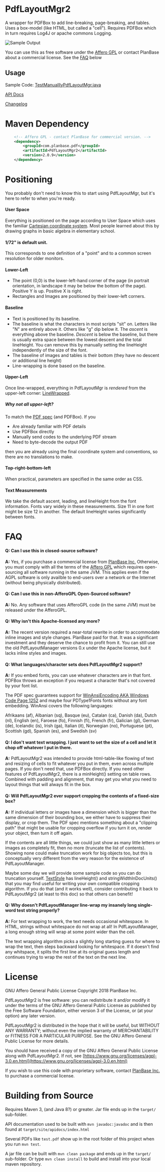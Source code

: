 # PdfLayoutMgr2

A wrapper for PDFBox to add line-breaking, page-breaking, and tables.
Uses a box-model (like HTML, but called a "cell").
Requires PDFBox which in turn requires Log4J or apache commons Logging.

![Sample Output](sampleScreenShot.png)

You can use this as free software under the [Affero GPL](https://www.gnu.org/licenses/agpl-3.0.en.html) or contact PlanBase about a commercial license.
See the [FAQ](#faq) below

## Usage

Sample Code: [TestManualllyPdfLayoutMgr.java](src/test/java/TestManualllyPdfLayoutMgr.java)

[API Docs](https://planbase.github.io/PdfLayoutMgr2/apidocs/)

[Changelog](CHANGELOG.md)

# Maven Dependency
```xml
    <!-- Affero GPL - contact PlanBase for commercial version. -->
    <dependency>
        <groupId>com.planbase.pdf</groupId>
        <artifactId>PdfLayoutMgr2</artifactId>
        <version>2.0.9</version>
    </dependency>
```

# Positioning

You probably don't need to know this to start using PdfLayoutMgr, but it's here to refer to when you're ready.

#### User Space
Everything is positioned on the page according to User Space which uses the familiar [Cartesian coordinate system](https://en.wikipedia.org/wiki/Cartesian_coordinate_system).
Most people learned about this by drawing graphs in basic algebra in elementary school.

#### 1/72" is default unit.
This corresponds to one definition of a "point" and to a common screen resolution for older monitors.

#### Lower-Left
* The point (0,0) is the lower-left-hand corner of the page (in portrait orientation, in landscape it may be below the bottom of the page).
Positive Y is up.  Positive X is right.
* Rectangles and Images are positioned by their lower-left corners.

#### Baseline
* Text is positioned by its baseline.
* The baseline is what the characters in most scripts "sit" on.
Letters like "N" are entirely above it.
Others like "g" dip below it.
The *ascent* is everything above the baseline.
*Descent* is below the baseline, but there is usually extra space between the lowest descent and the total lineHeight.
You can remove this by manually setting the lineHeight independently of the size of the font.
* The baseline of images and tables is their bottom (they have no descent or additional line height) 
* Line-wrapping is done based on the baseline.

#### Upper-Left
Once line-wrapped, everything in PdfLayoutMgr is *rendered* from the upper-left corner: [LineWrapped](src/main/java/com/planbase/pdf/layoutmanager/lineWrapping/LineWrapped.kt).

##### Why not all upper-left?
To match the [PDF spec](http://www.adobe.com/content/dam/acom/en/devnet/acrobat/pdfs/PDF32000_2008.pdf) (and PDFBox).
If you
* Are already familiar with PDF details
* Use PDFBox directly
* Manually send codes to the underlying PDF stream
* Need to byte-decode the output PDF

then you are already using the final coordinate system and conventions, so there are no translations to make.

#### Top-right-bottom-left
When practical, parameters are specified in the same order as CSS.

#### Text Measurements
We take the default ascent, leading, and lineHeight from the font information.
Fonts vary widely in these measurements.
Size 11 in one font might be size 12 in another.
The default lineHeight varies significantly between fonts.

# FAQ

#### Q: Can I use this in closed-source software?
**A:** Yes, if you purchase a commercial license from [PlanBase Inc.](https://planbase.com)
Otherwise, you must comply with all the terms of the [Affero GPL](https://www.gnu.org/licenses/agpl-3.0.en.html) which requires open-sourcing all software running in the same JVM.
This applies even if the AGPL software is only availble to end-users over a network or the Internet (without being physically distributed).

#### Q: Can I use this in non-AfferoGPL Open-Sourced software?
**A:** No.
Any software that uses AfferoGPL code (in the same JVM) must be released under the AfferoGPL. 

#### Q: Why isn't this Apache-licensed any more?
**A:** The recent version required a near-total rewrite in order to accommodate inline images and style changes.
PlanBase paid for that.  It was a significant investment and they deserve the chance to profit from it.
You can still use the old PdfLayoutManager versions 0.x under the Apache license, but it lacks inline styles and images.

#### Q: What languages/character sets does PdfLayoutMgr2 support?
**A:** If you embed fonts, you can use whatever characters are in that font.
PDFBox throws an exception if you request a character that's not covered by your font list.

The PDF spec guarantees support for [WinAnsiEncoding AKA Windows Code Page 1252](http://en.wikipedia.org/wiki/Windows-1252) and maybe four PDType1Fonts fonts without any font embedding.  WinAnsi covers the following languages:

Afrikaans (af), Albanian (sq), Basque (eu), Catalan (ca), Danish (da), Dutch (nl), English (en), Faroese (fo), Finnish (fi), French (fr), Galician (gl), German (de), Icelandic (is), Irish (ga), Italian (it), Norwegian (no), Portuguese (pt), Scottish (gd), Spanish (es), and Swedish (sv)


#### Q: I don't want text wrapping.  I just want to set the size of a cell and let it chop off whatever I put in there.
**A:** PdfLayoutMgr2 was intended to provide html-table-like flowing of text and resizing of cells to fit whatever you put in them, even across multiple pages.  If you don't need that, use PDFBox directly.  If you need other features of PdfLayoutMgr2, there is a minHeight() setting on table rows.  Combined with padding and alignment, that may get you what you need to layout things that will always fit in the box.

#### Q: Will PdfLayoutMgr2 ever support cropping the contents of a fixed-size box?
**A:** If individual letters or images have a dimension which is bigger than the same dimension of their bounding box, we either have to suppress their display, or crop them.  The PDF spec mentions something about a "clipping path" that might be usable for cropping overflow if you turn it on, render your object, then turn it off again.

If the contents are all little things, we could just show as many little letters or images as completely fit, then no more (truncate the list of contents).  Showing none could make truncation work for big objects too, but this is conceptually very different from the very reason for the existence of PdfLayoutManager.

Maybe some day we will provide some sample code so you can do truncation yourself.  [TextStyle](src/main/java/com/planbase/pdf/layoutmanager/TextStyle.java) has lineHeight() and stringWidthInDocUnits() that you may find useful for writing your own compatible cropping algorithm.  If you do that (and it works well), consider contributing it back to PdfLayoutMgr2 (at least to this doc) so that others can benefit!

#### Q: Why doesn't PdfLayoutManager line-wrap my insanely long single-word test string properly?
**A:** For text wrapping to work, the text needs occasional whitespace.  In HTML, strings without whitespace do not wrap at all!  In PdfLayoutManager, a long enough string will wrap at some point wider than the cell.

The text wrapping algorithm picks a slightly long starting guess for where to wrap the text, then steps backward looking for whitespace. If it doesn't find any whitspace, it splits the first line at its original guess length and continues trying to wrap the rest of the text on the next line.

# License
GNU Affero General Public License
Copyright 2018 PlanBase Inc.

PdfLayoutMgr2 is free software: you can redistribute it and/or modify
it under the terms of the GNU Affero General Public License as published by
the Free Software Foundation, either version 3 of the License, or
(at your option) any later version.

PdfLayoutMgr2 is distributed in the hope that it will be useful,
but WITHOUT ANY WARRANTY; without even the implied warranty of
MERCHANTABILITY or FITNESS FOR A PARTICULAR PURPOSE.  See the
GNU Affero General Public License for more details.

You should have received a copy of the GNU Affero General Public License
along with PdfLayoutMgr2.  If not, see [https://www.gnu.org/licenses/agpl-3.0.en.html](https://www.gnu.org/licenses/agpl-3.0.en.html)

If you wish to use this code with proprietary software,
contact [PlanBase Inc.](https://planbase.com) to purchase a commercial license.


# Building from Source

Requires Maven 3, (and Java 8?) or greater.  Jar file ends up in the `target/` sub-folder.

API documentation used to be built with `mvn javadoc:javadoc` and is then found at `target/site/apidocs/index.html`

Several PDFs like `test.pdf` show up in the root folder of this project when you run `mvn test`.

A jar file can be built with `mvn clean package` and ends up in the `target/` sub-folder.  Or type `mvn clean install` to build and install into your local maven repository.
